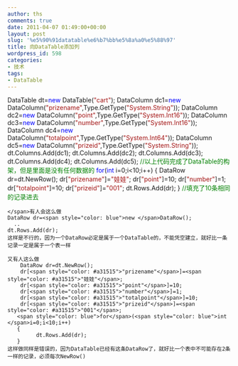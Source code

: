 ```yaml
---
author: ths
comments: true
date: 2011-04-07 01:49:00+00:00
layout: post
slug: '%e5%90%91datatable%e6%b7%bb%e5%8a%a0%e5%88%97'
title: 向DataTable添加列
wordpress_id: 598
categories:
- 技术
tags:
- DataTable
---
```


DataTable dt=<span style="color: blue">new </span>DataTable(<span style="color: #a31515">"cart"</span>);
       DataColumn dc1=<span style="color: blue">new </span>DataColumn(<span style="color: #a31515">"prizename"</span>,Type.GetType(<span style="color: #a31515">"System.String"</span>));
       DataColumn dc2=<span style="color: blue">new </span>DataColumn(<span style="color: #a31515">"point"</span>,Type.GetType(<span style="color: #a31515">"System.Int16"</span>));
       DataColumn dc3=<span style="color: blue">new </span>DataColumn(<span style="color: #a31515">"number"</span>,Type.GetType(<span style="color: #a31515">"System.Int16"</span>));
       DataColumn dc4=<span style="color: blue">new </span>DataColumn(<span style="color: #a31515">"totalpoint"</span>,Type.GetType(<span style="color: #a31515">"System.Int64"</span>));
       DataColumn dc5=<span style="color: blue">new </span>DataColumn(<span style="color: #a31515">"prizeid"</span>,Type.GetType(<span style="color: #a31515">"System.String"</span>));
       dt.Columns.Add(dc1);
       dt.Columns.Add(dc2);
       dt.Columns.Add(dc3);
       dt.Columns.Add(dc4);
       dt.Columns.Add(dc5);
    <span style="color: green">//以上代码完成了DataTable的构架，但是里面是没有任何数据的
       </span><span style="color: blue">for</span>(<span style="color: blue">int </span>i=0;i<10;i++)
       {
        DataRow dr=dt.NewRow();
        dr[<span style="color: #a31515">"prizename"</span>]=<span style="color: #a31515">"娃娃"</span>;
        dr[<span style="color: #a31515">"point"</span>]=10;
        dr[<span style="color: #a31515">"number"</span>]=1;
        dr[<span style="color: #a31515">"totalpoint"</span>]=10;
        dr[<span style="color: #a31515">"prizeid"</span>]=<span style="color: #a31515">"001"</span>;
        dt.Rows.Add(dr);
       }
    <span style="color: green">//填充了10条相同的记录进去
    
    </span>有人会这么做
    DataRow dr=<span style="color: blue">new </span>DataRow();
      ..
    dt.Rows.Add(dr);
    这样是不行的，因为一个DataRow必定是属于一个DataTable的，不能凭空建立，就好比一条记录一定是属于一个表一样
    
    又有人这么做
        DataRow dr=dt.NewRow();
        dr[<span style="color: #a31515">"prizename"</span>]=<span style="color: #a31515">"娃娃"</span>;
        dr[<span style="color: #a31515">"point"</span>]=10;
        dr[<span style="color: #a31515">"number"</span>]=1;
        dr[<span style="color: #a31515">"totalpoint"</span>]=10;
        dr[<span style="color: #a31515">"prizeid"</span>]=<span style="color: #a31515">"001"</span>;
       <span style="color: blue">for</span>(<span style="color: blue">int </span>i=0;i<10;i++)
       {
             dt.Rows.Add(dr);
       }
    这样做同样是错误的，因为DataTable已经有这条DataRow了，就好比一个表中不可能存在2条一样的记录，必须每次NewRow()
    



